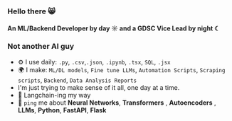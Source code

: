 ### Hello there 😸

#### An ML/Backend Developer by day ☼ and a GDSC Vice Lead by night ☾

### Not another AI guy ### 


- ⚙️ I use daily: `.py`, `.csv`,`.json`, `.ipynb`, `.tsx`, `SQL`, `.jsx`
- 🌍 I make: `ML/DL models`, `Fine tune LLMs`, `Automation Scripts`, `Scraping scripts`, `Backend`, `Data Analysis Reports`
- I'm just trying to make sense of it all, one day at a time.
- 🦜 Langchain-ing my way
- 💬 `ping` me about **Neural Networks**, **Transformers** , **Autoencoders** , **LLMs**, **Python**, **FastAPI**, **Flask**
